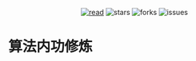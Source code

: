 <div align="center">  
    <p>
        <a href="https://jelly54.github.io"><img src="https://badgen.net/badge/jelly54/read?icon=sourcegraph&color=4ab8a1" alt="read" /></a>
        <img src="https://badgen.net/github/stars/jelly54/algorithm-demo?icon=github&color=4ab8a1" alt="stars" />
        <img src="https://badgen.net/github/forks/jelly54/algorithm-demo?icon=github&color=4ab8a1" alt="forks" />
        <img src="https://badgen.net/github/open-issues/jelly54/algorithm-demo?icon=github" alt="issues" />
    </p>
</div>

# 算法内功修炼
